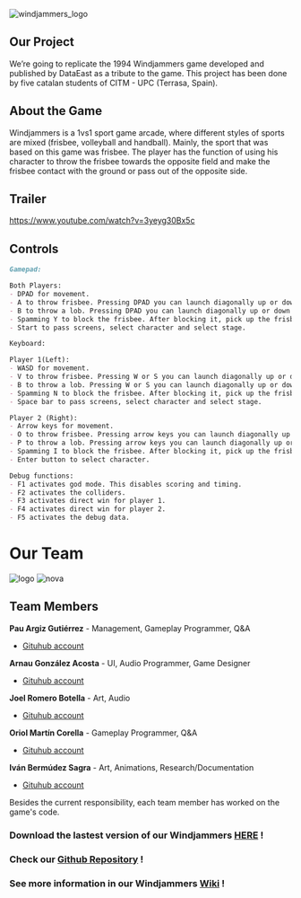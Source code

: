 ![windjammers_logo](https://user-images.githubusercontent.com/99950250/171996130-2330e767-ff34-444c-aacf-3424138b1fb3.png)

## Our Project
We’re going to replicate the 1994 Windjammers game developed and published by DataEast as a tribute to the game. This project has been done by five catalan students of CITM - UPC (Terrasa, Spain).

## About the Game
Windjammers is a 1vs1 sport game arcade, where different styles of sports are mixed (frisbee, volleyball and handball).  Mainly, the sport that was based on this game was frisbee.  The player has the function of using his character to throw the frisbee towards the opposite field and make the frisbee  contact with the ground or pass out of the opposite side.

## Trailer
https://www.youtube.com/watch?v=3yeyg30Bx5c

## Controls

```markdown
Gamepad:

Both Players:
- DPAD for movement.
- A to throw frisbee. Pressing DPAD you can launch diagonally up or down respectively.
- B to throw a lob. Pressing DPAD you can launch diagonally up or down respectively.
- Spamming Y to block the frisbee. After blocking it, pick up the frisbee and press Y again to perform the super shot.
- Start to pass screens, select character and select stage.

Keyboard:

Player 1(Left):
- WASD for movement.
- V to throw frisbee. Pressing W or S you can launch diagonally up or down respectively.
- B to throw a lob. Pressing W or S you can launch diagonally up or down respectively.
- Spamming N to block the frisbee. After blocking it, pick up the frisbee and press Y again to perform the super shot.
- Space bar to pass screens, select character and select stage.

Player 2 (Right):
- Arrow keys for movement.
- O to throw frisbee. Pressing arrow keys you can launch diagonally up or down respectively.
- P to throw a lob. Pressing arrow keys you can launch diagonally up or down respectively.
- Spamming I to block the frisbee. After blocking it, pick up the frisbee and press Y again to perform the super shot.
- Enter button to select character.

Debug functions:
- F1 activates god mode. This disables scoring and timing.
- F2 activates the colliders.
- F3 activates direct win for player 1.
- F4 activates direct win for player 2.
- F5 activates the debug data.
```

# Our Team
![logo](https://user-images.githubusercontent.com/99950250/171996703-98cfc287-27ad-4119-b9d0-2c5d8a3657ed.png)
![nova](https://user-images.githubusercontent.com/99950250/171996710-a613288d-f117-46f6-b8c0-039c82c0236e.jpg)

## Team Members

**Pau Argiz Gutiérrez** - Management, Gameplay Programmer, Q&A
- [Gituhub account](https://github.com/PauM4)

**Arnau González Acosta** - UI, Audio Programmer, Game Designer
- [Gituhub account](https://github.com/arinWald)

**Joel Romero Botella** - Art, Audio
- [Gituhub account](https://github.com/Joeltecke25)

**Oriol Martín Corella** - Gameplay Programmer, Q&A
- [Gituhub account](https://github.com/Urii98)

**Iván Bermúdez Sagra** - Art, Animations, Research/Documentation
- [Gituhub account](https://github.com/IvanBSupc)

Besides the current responsibility, each team member has worked on the game's code.


### Download the lastest version of our Windjammers [HERE](https://github.com/PauM4/Windjammers/releases/tag/Windjamers_original) !
### Check our [Github Repository](https://github.com/PauM4/Windjammers) !
### See more information in our Windjammers [Wiki](https://github.com/PauM4/Windjammers/wiki) !
